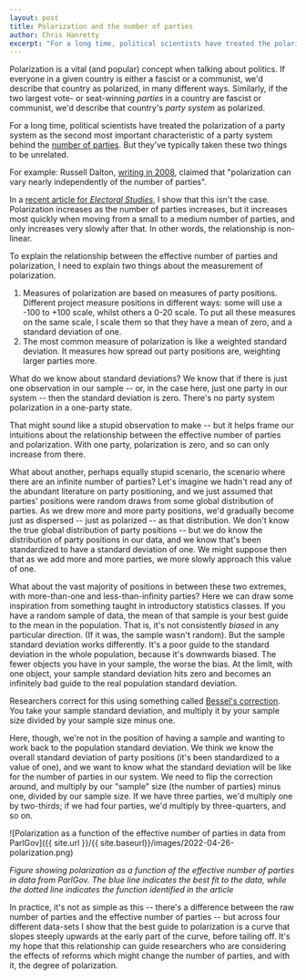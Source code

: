 ```yaml
---
layout: post
title: Polarization and the number of parties
author: Chris Hanretty
excerpt: "For a long time, political scientists have treated the polarization of a party system as the second most important characteristic of a party system behind the number of parties. But they've typically taken these two things to be unrelated."
---
```


Polarization is a vital (and popular) concept when talking about
politics. If everyone in a given country is either a fascist or a
communist, we'd describe that country as polarized, in many different
ways. Similarly, if the two largest vote- or seat-winning *parties* in
a country are fascist or communist, we'd describe that country's
*party system* as polarized.

For a long time, political scientists have treated the polarization of
a party system as the second most important characteristic of a party
system behind the [number of
parties](https://en.wikipedia.org/wiki/Effective_number_of_parties). But
they've typically taken these two things to be unrelated. 

For example: Russell Dalton, [writing in
2008](https://doi.org/10.1177%2F0010414008315860), claimed that
"polarization can vary nearly independently of the number of parties".

In a [recent article for *Electoral
Studies*](https://doi.org/10.1016/j.electstud.2022.102459), I show
that this isn't the case. Polarization increases as the number of
parties increases, but it increases most quickly when moving from a
small to a medium number of parties, and only increases very slowly
after that. In other words, the relationship is non-linear.

To explain the relationship between the effective number of parties
and polarization, I need to explain two things about the measurement
of polarization.

1. Measures of polarization are based on measures of party
   positions. Different project measure positions in different ways:
   some will use a -100 to +100 scale, whilst others a 0-20 scale. To
   put all these measures on the same scale, I scale them so that they
   have a mean of zero, and a standard deviation of one.
2. The most common measure of polarization is like a weighted standard
   deviation. It measures how spread out party positions are,
   weighting larger parties more.
   
What do we know about standard deviations? We know that if there is
just one observation in our sample -- or, in the case here, just one
party in our system -- then the standard deviation is zero. There's no
party system polarization in a one-party state.

That might sound like a stupid observation to make -- but it helps
frame our intuitions about the relationship between the effective
number of parties and polarization. With one party, polarization is
zero, and so can only increase from there.

What about another, perhaps equally stupid scenario, the scenario
where there are an infinite number of parties? Let's imagine we hadn't
read any of the abundant literature on party positioning, and we just
assumed that parties' positions were random draws from some global
distribution of parties. As we drew more and more party positions,
we'd gradually become just as dispersed -- just as polarized -- as
that distribution. We don't know the true global distribution of party
positions -- but we do know the distribution of party positions in our
data, and we know that's been standardized to have a standard
deviation of one. We might suppose then that as we add more and more
parties, we more slowly approach this value of one.

What about the vast majority of positions in between these two
extremes, with more-than-one and less-than-infinity parties? Here we
can draw some inspiration from something taught in introductory
statistics classes. If you have a random sample of data, the mean of
that sample is your best guide to the mean in the population. That is,
it's not consistently *biased* in any particular direction. (If it
was, the sample wasn't random). But the sample standard deviation
works differently. It's a poor guide to the standard deviation in the
whole population, because it's downwards biased. The fewer objects you
have in your sample, the worse the bias. At the limit, with one
object, your sample standard deviation hits zero and becomes an
infinitely bad guide to the real population standard deviation.

Researchers correct for this using something called [Bessel's
correction](https://en.wikipedia.org/wiki/Bessel%27s_correction). You
take your sample standard deviation, and multiply it by your sample
size divided by your sample size minus one.

Here, though, we're not in the position of having a sample and wanting
to work back to the population standard deviation. We think we know
the overall standard deviation of party positions (it's been
standardized to a value of one), and we want to know what the standard
deviation will be like for the number of parties in our system. We
need to flip the correction around, and multiply by our "sample" size
(the number of parties) minus one, divided by our sample size. If we
have three parties, we'd multiply one by two-thirds; if we had four
parties, we'd multiply by three-quarters, and so on.


![Polarization as a function of the effective number of parties in data from ParlGov]({{ site.url }}/{{ site.baseurl}}/images/2022-04-26-polarization.png)

*Figure showing polarization as a function of the effective number of parties in data from ParlGov. The blue line indicates the best fit to the data, while the dotted line indicates the function identified in the article*

In practice, it's not as simple as this -- there's a difference
between the raw number of parties and the effective number of parties
-- but across four different data-sets I show that the best guide to
polarization is a curve that slopes steeply upwards at the early part
of the curve, before tailing off. It's my hope that this relationship
can guide researchers who are considering the effects of reforms which
might change the number of parties, and with it, the degree of
polarization.
